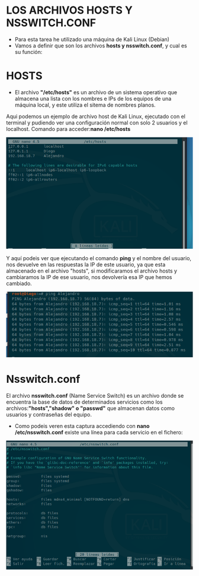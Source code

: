 # LOS ARCHIVOS HOSTS Y NSSWITCH.CONF

- Para esta tarea he utilizado una máquina de Kali Linux (Debian)
- Vamos a definir que son los archivos **hosts y nsswitch.conf**, y cual es su función:


# HOSTS
- El archivo **"/etc/hosts"** es un archivo de un sistema operativo que almacena una lista con los nombres e IPs de los equipos de una máquina local, y este utiliza el sitema de nombres planos.

Aqui podemos un ejemplo de archivo host de Kali Linux, ejecutado con el terminal y pudiendo ver una configuración normal con solo 2 usuarios y el localhost. Comando para acceder:**nano /etc/hosts**

![CapturaHosts.PNG](./CapturaHosts.PNG)

Y aquí podeis ver que ejecutando el comando **ping** y el nombre del usuario, nos devuelve en las respuestas la IP de este usuario, ya que esta almacenado en el archivo "hosts", si modificaramos el archivo hosts y cambiaramos la IP de ese usuario, nos devolvería esa IP que hemos cambiado.

![Capturaping.PNG](./Capturaping.PNG)

# Nsswitch.conf

El archivo **nsswitch.conf** (Name Service Switch) es un archivo donde se encuentra la base de datos de determinados servicios como los archivos:**"hosts","shadow" o "passwd"** que almacenan datos como usuarios y contraseñas del equipo.
- Como podeis veren esta captura accediendo con **nano /etc/nsswitch.conf** existe una línea para cada servicio en el fichero:

![NsswitchConf.PNG](./NsswitchConf.PNG)
